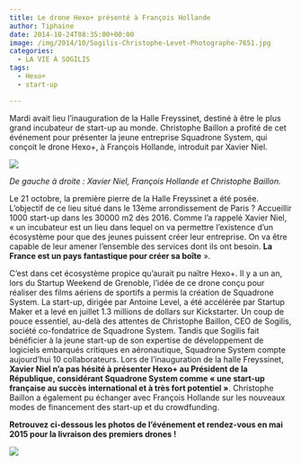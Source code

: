 ```yaml
---
title: Le drone Hexo+ présenté à François Hollande
author: Tiphaine
date: 2014-10-24T08:35:00+00:00
image: /img/2014/10/Sogilis-Christophe-Levet-Photographe-7651.jpg
categories:
  - LA VIE À SOGILIS
tags:
  - Hexo+
  - start-up

---
```

Mardi avait lieu l’inauguration de la Halle Freyssinet, destiné à être le plus grand incubateur de start-up au monde. Christophe Baillon a profité de cet événement pour présenter la jeune entreprise Squadrone System, qui conçoit le drone Hexo+, à François Hollande, introduit par Xavier Niel.

![](https://66.media.tumblr.com/b33c5f53ccd13c49eef5bda5cfc403e8/tumblr_inline_ndxw0reE4V1t2p7ex.jpg)

_De gauche à droite : Xavier Niel, François Hollande et Christophe Baillon._

Le 21 octobre, la première pierre de la Halle Freyssinet a été posée. L’objectif de ce lieu situé dans le 13ème arrondissement de Paris ? Accueillir 1000 start-up dans les 30000 m2 dès 2016. Comme l’a rappelé Xavier Niel, « un incubateur est un lieu dans lequel on va permettre l’existence d’un écosystème pour que des jeunes puissent créer leur entreprise. On va être capable de leur amener l’ensemble des services dont ils ont besoin. **La France est un pays fantastique pour créer sa boîte** ».

C’est dans cet écosystème propice qu’aurait pu naître Hexo+. Il y a un an, lors du Startup Weekend de Grenoble, l’idée de ce drone conçu pour réaliser des films aériens de sportifs a permis la création de Squadrone System. La start-up, dirigée par Antoine Level, a été accélérée par Startup Maker et a levé en juillet 1.3 millions de dollars sur Kickstarter. Un coup de pouce essentiel, au-delà des attentes de Christophe Baillon, CEO de Sogilis, société co-fondatrice de Squadrone System. Tandis que Sogilis fait bénéficier à la jeune start-up de son expertise de développement de logiciels embarqués critiques en aéronautique, Squadrone System compte aujourd’hui 10 collaborateurs. Lors de l’inauguration de la halle Freyssinet, **Xavier Niel n’a pas hésité à présenter Hexo+ au Président de la République, considérant Squadrone System comme « une start-up française au succès international et à très fort potentiel »**. Christophe Baillon a également pu échanger avec François Hollande sur les nouveaux modes de financement des start-up et du crowdfunding.

**Retrouvez ci-dessous les photos de l’événement et rendez-vous en mai 2015 pour la livraison des premiers drones !**

![](https://66.media.tumblr.com/01453577a31e129ed3b146c29b3ba4ac/tumblr_inline_ndxw2wyjEY1t2p7ex.jpg)

